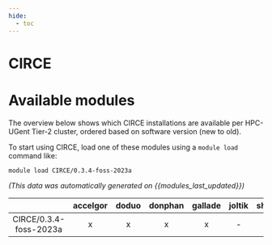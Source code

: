 ```yaml
---
hide:
  - toc
---
```


CIRCE
=====

# Available modules


The overview below shows which CIRCE installations are available per HPC-UGent Tier-2 cluster, ordered based on software version (new to old).

To start using CIRCE, load one of these modules using a `module load` command like:

```shell
module load CIRCE/0.3.4-foss-2023a
```

*(This data was automatically generated on {{modules_last_updated}})*  

| |accelgor|doduo|donphan|gallade|joltik|shinx|skitty|
| :---: | :---: | :---: | :---: | :---: | :---: | :---: | :---: |
|CIRCE/0.3.4-foss-2023a|x|x|x|x|-|x|x|

